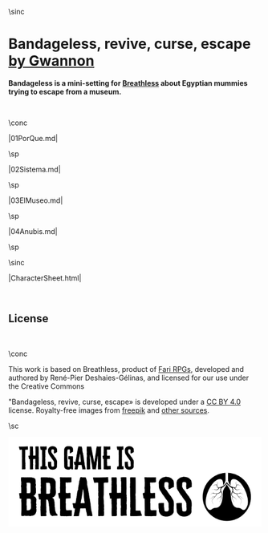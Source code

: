 \sinc

# Bandageless, revive, curse, escape [by Gwannon](https://gwannon.itch.io/bandageless-breathless)

**Bandageless is a mini-setting for [Breathless](https://farirpgs.com/breathless/creator-kit) about Egyptian mummies trying to escape from a museum.**

&nbsp;

\conc

|01PorQue.md|

\sp

|02Sistema.md|

\sp

|03ElMuseo.md|

\sp

|04Anubis.md|

\sp

\sinc

|CharacterSheet.html|

&nbsp;

## License

&nbsp;

\conc

This work is based on Breathless, product of [Fari RPGs](https://farirpgs.com), developed and authored by René-Pier Deshaies-Gélinas, and licensed for our use under the Creative Commons

"Bandageless, revive, curse, escape» is developed under a [CC BY 4.0](https://creativecommons.org/licenses/by/4.0/legalcode.es) license. Royalty-free images from [freepik](https://www.freepik.com/) and [other sources](https://github.com/gwannon/ideasRoleras/blob/main/Bandageless/README.md).

\sc

[![This game is Breathless](./images/breathless.png "This game is Breathless")](https://farirpgs.com/breathless/creator-kit "This game is Breathless")
